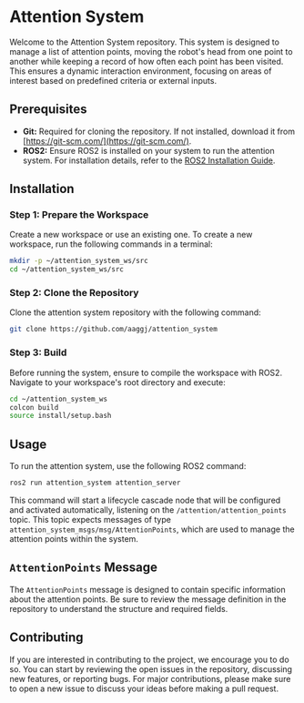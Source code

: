 
# Attention System

Welcome to the Attention System repository. This system is designed to manage a list of attention points, moving the robot's head from one point to another while keeping a record of how often each point has been visited. This ensures a dynamic interaction environment, focusing on areas of interest based on predefined criteria or external inputs.

## Prerequisites

- **Git:** Required for cloning the repository. If not installed, download it from [https://git-scm.com/](https://git-scm.com/).
- **ROS2:** Ensure ROS2 is installed on your system to run the attention system. For installation details, refer to the [ROS2 Installation Guide](https://index.ros.org/doc/ros2/Installation/).

## Installation

### Step 1: Prepare the Workspace

Create a new workspace or use an existing one. To create a new workspace, run the following commands in a terminal:

```bash
mkdir -p ~/attention_system_ws/src
cd ~/attention_system_ws/src
```

### Step 2: Clone the Repository

Clone the attention system repository with the following command:

```bash
git clone https://github.com/aaggj/attention_system
```

### Step 3: Build

Before running the system, ensure to compile the workspace with ROS2. Navigate to your workspace's root directory and execute:

```bash
cd ~/attention_system_ws
colcon build
source install/setup.bash
```

## Usage

To run the attention system, use the following ROS2 command:

```bash
ros2 run attention_system attention_server
```

This command will start a lifecycle cascade node that will be configured and activated automatically, listening on the `/attention/attention_points` topic. This topic expects messages of type `attention_system_msgs/msg/AttentionPoints`, which are used to manage the attention points within the system.

## `AttentionPoints` Message

The `AttentionPoints` message is designed to contain specific information about the attention points. Be sure to review the message definition in the repository to understand the structure and required fields.

## Contributing

If you are interested in contributing to the project, we encourage you to do so. You can start by reviewing the open issues in the repository, discussing new features, or reporting bugs. For major contributions, please make sure to open a new issue to discuss your ideas before making a pull request.


<!-- [![Build Status](https://travis-ci.com/aaggj/attention_system.svg?branch=humble)](https://travis-ci.com/aaggj/attention_system) -->
